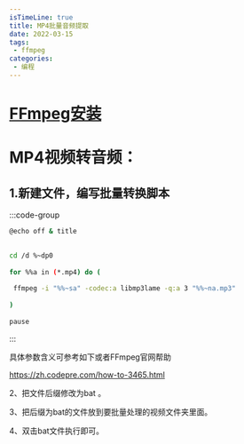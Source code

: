 ```yaml
---
isTimeLine: true
title: MP4批量音频提取
date: 2022-03-15
tags:
 - ffmpeg
categories:
 - 编程
---
```

# [FFmpeg安装](https://www.jianshu.com/p/2b609afb9800)

# MP4视频转音频：

## 1.新建文件，编写批量转换脚本

:::code-group

``` sh [java]
@echo off & title
 

cd /d %~dp0
 
for %%a in (*.mp4) do (
 
 ffmpeg -i "%%~sa" -codec:a libmp3lame -q:a 3 "%%~na.mp3"
 
)
 
pause
```
:::


具体参数含义可参考如下或者FFmpeg官网帮助

https://zh.codepre.com/how-to-3465.html

2、把文件后缀修改为bat 。

3、把后缀为bat的文件放到要批量处理的视频文件夹里面。

4、双击bat文件执行即可。